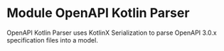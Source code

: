# Module OpenAPI Kotlin Parser

OpenAPI Kotlin Parser uses KotlinX Serialization to parse OpenAPI 3.0.x specification files into a model.